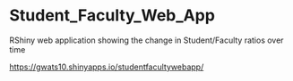 # Student_Faculty_Web_App
RShiny web application showing the change in Student/Faculty ratios over time

https://gwats10.shinyapps.io/studentfacultywebapp/

